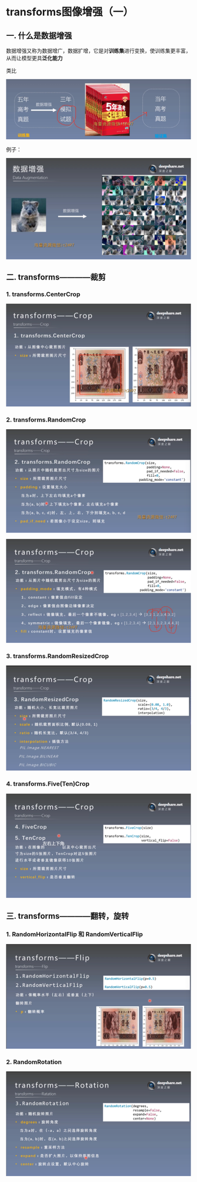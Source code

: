 # transforms图像增强（一）
## 一. 什么是数据增强
数据增强又称为数据增广，数据扩增，它是对**训练集**进行变换，使训练集更丰富，从而让模型更具**泛化能力**

类比

![1](ai-self-learning-main/从python开始的ai学习/深度学习%20pytorch/7.%20transforms图像增强与多种数据预处理方法/pcs/1.png "1")

例子：

![2](ai-self-learning-main/从python开始的ai学习/深度学习%20pytorch/7.%20transforms图像增强与多种数据预处理方法/pcs/2.png "2")

## 二. transforms————裁剪
### 1. transforms.CenterCrop

![3](ai-self-learning-main/从python开始的ai学习/深度学习%20pytorch/7.%20transforms图像增强与多种数据预处理方法/pcs/3.png "3")

### 2. transforms.RandomCrop

![4](ai-self-learning-main/从python开始的ai学习/深度学习%20pytorch/7.%20transforms图像增强与多种数据预处理方法/pcs/4.png "4")

![5](ai-self-learning-main/从python开始的ai学习/深度学习%20pytorch/7.%20transforms图像增强与多种数据预处理方法/pcs/5.png "5")

### 3. transforms.RandomResizedCrop

![6](ai-self-learning-main/从python开始的ai学习/深度学习%20pytorch/7.%20transforms图像增强与多种数据预处理方法/pcs/6.png "6")

### 4. transforms.Five(Ten)Crop

![7](ai-self-learning-main/从python开始的ai学习/深度学习%20pytorch/7.%20transforms图像增强与多种数据预处理方法/pcs/7.png "7")

## 三. transforms————翻转，旋转
### 1. RandomHorizontalFlip 和 RandomVerticalFlip

![8](ai-self-learning-main/从python开始的ai学习/深度学习%20pytorch/7.%20transforms图像增强与多种数据预处理方法/pcs/8.png "8")

### 2. RandomRotation

![9](ai-self-learning-main/从python开始的ai学习/深度学习%20pytorch/7.%20transforms图像增强与多种数据预处理方法/pcs/9.png "9")

